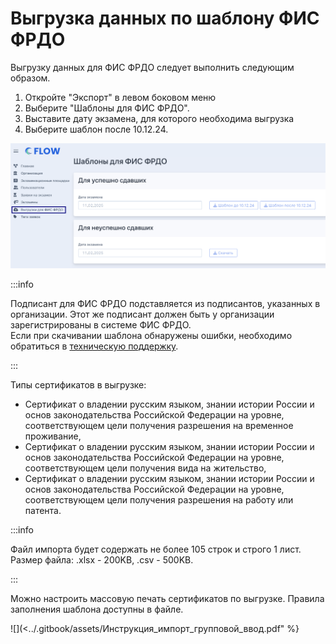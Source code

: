 # Выгрузка данных по шаблону ФИС ФРДО

Выгрузку данных для ФИС ФРДО следует выполнить следующим образом.

1. Откройте "Экспорт" в левом боковом меню
2. Выберите "Шаблоны для ФИС ФРДО".
3. Выставите дату экзамена, для которого необходима выгрузка
4. Выберите шаблон после 10.12.24.

![](<../.gitbook/assets/image (372).png>)

:::info

Подписант для ФИС ФРДО подставляется из подписантов, указанных в организации. Этот же подписант должен быть у организации зарегистрированы в системе ФИС ФРДО. \
Если при скачивании шаблона обнаружены ошибки, необходимо обратиться в [техническую поддержку](https://forms.yandex.ru/cloud/662cbe9243f74fea695ffa27/).

:::

Типы сертификатов в выгрузке:

* Сертификат о владении русским языком, знании истории России и основ законодательства Российской Федерации на уровне, соответствующем цели получения разрешения на временное проживание,
* Сертификат о владении русским языком, знании истории России и основ законодательства Российской Федерации на уровне, соответствующем цели получения вида на жительство,
* Сертификат о владении русским языком, знании истории России и основ законодательства Российской Федерации на уровне, соответствующем цели получения разрешения на работу или патента.

:::info

Файл импорта будет содержать не более 105 строк и строго 1 лист. Размер файла: .xlsx - 200KB, .csv - 500KB.

:::

Можно настроить массовую печать сертификатов по выгрузке. Правила заполнения шаблона доступны в файле.

![](<../.gitbook/assets/Инструкция_импорт_групповой_ввод.pdf" %}
